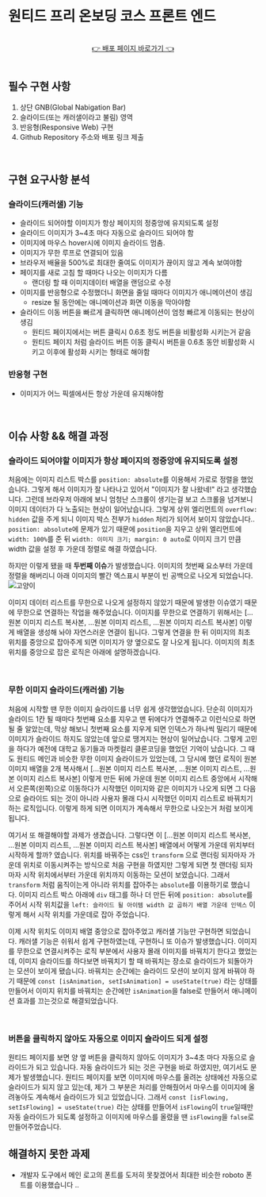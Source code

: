 # 원티드 프리 온보딩 코스 프론트 엔드

<br />

<div align="center">
    <a href="https://ecstatic-feynman-9b7ef9.netlify.app/">👉 배포 페이지 바로가기 👈</a>
</div>

<br />

## 필수 구현 사항

1. 상단 GNB(Global Nabigation Bar)
2. 슬라이드(또는 캐러샐이라고 불림) 영역
3. 반응형(Responsive Web) 구현
4. Github Repository 주소와 배포 링크 제출

<br />

## 구현 요구사항 분석

### 슬라이드(캐러샐) 기능

- 슬라이드 되어야할 이미지가 항상 페이지의 정중앙에 유지되도록 설정
- 슬라이드 이미지가 3~4초 마다 자동으로 슬라이드 되어야 함
- 이미지에 마우스 hover시에 이미지 슬라이드 멈춤.
- 이미지가 무한 루프로 연결되어 있음
- 브라우저 배율을 500%로 최대한 줄여도 이미지가 끊이지 않고 계속 보여야함
- 페이지를 새로 고침 할 때마다 나오는 이미지가 다름
  - 랜더링 할 때 이미지데이터 배열을 랜덤으로 수정
- 이미지를 반응형으로 수정했더니 화면을 줄일 때마다 이미지가 애니메이션이 생김
  - resize 될 동안에는 애니메이션과 화면 이동을 막아야함
- 슬라이드 이동 버튼을 빠르게 클릭하면 애니메이션이 엄청 빠르게 이동되는 현상이 생김
  - 원티드 페이지에서는 버튼 클릭시 0.6초 정도 버튼을 비활성화 시키는거 같음
  - 원티드 페이지 처럼 슬라이드 버튼 이동 클릭시 버튼을 0.6초 동안 비활성화 시키고 이후에 활성화 시키는 형태로 해야함

### 반응형 구현

- 이미지가 어느 픽셀에서든 항상 가운데 유지해야함

<br />

## 이슈 사항 && 해결 과정

### 슬라이드 되어야할 이미지가 항상 페이지의 정중앙에 유지되도록 설정

처음에는 이미지 리스트 박스를 `position: absolute`를 이용해서 가로로 정렬을 했었습니다. 그렇게 해서 이미지가 잘 나타나고 있어서 "이미지가 잘 나왔네!" 라고 생각했습니다. 그런데 브라우저 아래에 보니 엄청난 스크롤이 생기는걸 보고 스크롤을 넘겨보니 이미지 데이터가 다 노출되는 현상이 일어났습니다. 그렇게 상위 엘리먼트의 `overflow: hidden` 값을 주게 되니 이미지 박스 전부가 `hidden` 처리가 되어서 보이지 않았습니다.. `position: absolute`에 문제가 있기 때문에 `position`을 지우고 상위 엘리먼트에 `width: 100%`를 준 뒤 `width: 이미지 크기; margin: 0 auto`로 이미지 크기 만큼 width 값을 설정 후 가운데 정렬로 해결 하였습니다.

하지만 이렇게 됐을 때 **두번째 이슈**가 발생했습니다. 이미지의 첫번째 요소부터 가운데 정렬을 해버리니
아래 이미지의 빨간 엑스표시 부분이 빈 공백으로 나오게 되었습니다.
![고양이](https://i.ibb.co/W3T5W6M/2022-01-12-11-53-08.png)

이미지 데이터 리스트를 무한으로 나오게 설정하지 않았기 때문에 발생한 이슈였기 때문에 무한으로 연결하는 작업을 해주었습니다. 이미지를 무한으로 연결하기 위해서는 [...원본 이미지 리스트 복사본, ...원본 이미지 리스트, ...원본 이미지 리스트 복사본] 이렇게 배열을 생성해 놔야 자연스러운 연결이 됩니다. 그렇게 연결을 한 뒤 이미지의 최초 위치를 중앙으로 잡아주게 되면 이미지가 양 옆으로도 잘 나오게 됩니다. 이미지의 최초 위치를 중앙으로 잡은 로직은 아래에 설명하겠습니다.

<br >

### 무한 이미지 슬라이드(캐러샐) 기능

처음에 시작할 땐 무한 이미지 슬라이드를 너무 쉽게 생각했었습니다. 단순히 이미지가 슬라이드 1칸 될 때마다 첫번째 요소를 지우고 맨 뒤에다가 연결해주고 이런식으로 하면 될 줄 알았는데, 막상 해보니 첫번째 요소를 지우게 되면 인덱스가 하나씩 밀리기 때문에 이미지가 슬라이드 하지도 않았는데 앞으로 땡겨지는 현상이 일어났습니다. 그렇게 고민을 하다가 예전에 대학교 동기들과 마켓컬리 클론코딩을 했었던 기억이 났습니다. 그 때도 원티드 메인과 비슷한 무한 이미지 슬라이드가 있었는데, 그 당시에 했던 로직이 원본이미지 배열을 2개 복사해서 [...원본 이미지 리스트 복사본, ...원본 이미지 리스트, ...원본 이미지 리스트 복사본] 이렇게 만든 뒤에 가운데 원본 이미지 리스트 중앙에서 시작해서 오른쪽(왼쪽)으로 이동하다가 시작했던 이미지와 같은 이미지가 나오게 되면 그 다음으로 슬라이드 되는 것이 아니라 사용자 몰래 다시 시작했던 이미지 리스트로 바꿔치기 하는 로직입니다. 이렇게 하게 되면 이미지가 계속해서 무한으로 나오는거 처럼 보이게 됩니다.

여기서 또 해결해야할 과제가 생겼습니다. 그렇다면 이 [...원본 이미지 리스트 복사본, ...원본 이미지 리스트, ...원본 이미지 리스트 복사본] 배열에서 어떻게 가운데 위치부터 시작하게 할까? 였습니다. 위치를 바꿔주는 css인 `transform` 으로 랜더링 되자마자 가운데 위치로 이동시켜주는 방식으로 처음 구현을 하였지만 그렇게 되면 첫 랜더링 되자마자 시작 위치에서부터 가운데 위치까지 이동하는 모션이 보였습니다. 그래서 `transform` 처럼 움직이는게 아니라 위치를 잡아주는 `absolute`를 이용하기로 했습니다. 이미지 리스트 박스 아래에 `div` 태그를 하나 더 만든 뒤에 `position: absolute`를 주어서 시작 위치값을 `left: 슬라이드 될 아이템 width 값 곱하기 배열 가운데 인덱스` 이렇게 해서 시작 위치를 가운데로 잡아 주었습니다.

이제 시작 위치도 이미지 배열 중앙으로 잡아주었고 캐러샐 기능만 구현하면 되었습니다. 캐러샐 기능은 쉬워서 쉽게 구현하였는데, 구현하니 또 이슈가 발생했습니다. 이미지를 무한으로 연결시켜주는 로직 부분에서 사용자 몰래 이미지를 바꿔치기 한다고 했었는데, 이미지 슬라이드를 하다보면 바꿔치기 할 때 바꿔치는 장소로 슬라이드가 되돌아가는 모션이 보이게 됐습니다. 바꿔치는 순간에는 슬라이드 모션이 보이지 않게 바꿔야 하기 때문에 `const [isAnimation, setIsAnimation] = useState(true)` 라는 상태를 만들어서 이미지 위치를 바꿔치는 순간에만 `isAnimation`을 false로 만들어서 애니메이션 효과를 끄는것으로 해결되었습니다.

<br />

### 버튼을 클릭하지 않아도 자동으로 이미지 슬라이드 되게 설정

원티드 페이지를 보면 양 옆 버튼을 클릭하지 않아도 이미지가 3~4초 마다 자동으로 슬라이드가 되고 있습니다. 자동 슬라이드가 되는 것은 구현을 바로 하였지만, 여기서도 문제가 발생했습니다. 원티드 페이지를 보면 이미지에 마우스를 올려논 상태에선 자동으로 슬라이드가 되지 않고 있는데, 제가 그 부분은 처리를 안해줬어서 마우스를 이미지에 올려놓아도 계속해서 슬라이드가 되고 있었습니다. 그래서 `const [isFlowing, setIsFlowing] = useState(true)` 라는 상태를 만들어서 `isFlowing`이 `true`일때만 자동 슬라이드가 되도록 설정하고 이미지에 마우스를 올렸을 땐 `isFlowing`을 `false`로 만들어주었습니다.

## 해결하지 못한 과제

- 개발자 도구에서 메인 로고의 폰트를 도저히 못찾겠어서 최대한 비슷한 roboto 폰트를 이용했습니다 ..

